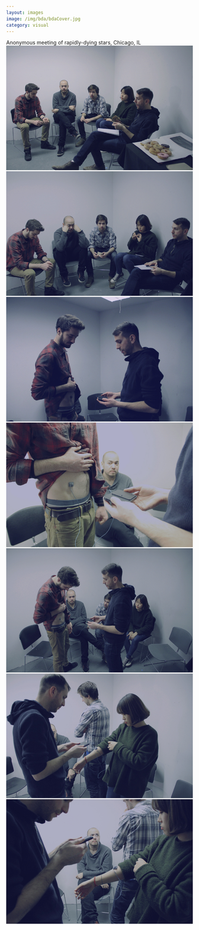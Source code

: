 ```yaml
---
layout: images
image: /img/bda/bdaCover.jpg
category: visual
---
```

<div class="animated fadeOut">Anonymous meeting of rapidly-dying stars, Chicago, IL</div>

<div id="owl-demo" class="owl-carousel">
  <div><img src="/img/bda/bda1.jpg"></div>
  <div><img src="/img/bda/bda2.jpg"></div>
  <div><img src="/img/bda/bda3.jpg"></div>
  <div><img src="/img/bda/bda4.jpg"></div>
  <div><img src="/img/bda/bda5.jpg"></div>
  <div><img src="/img/bda/bda6.jpg"></div>
  <div><img src="/img/bda/bda7.jpg"></div>
</div>

<script>
$(document).ready(function() {
$("#owl-demo").owlCarousel({

  autoPlay: 3000,
  stopOnHover: true,
  navigation: true,
  paginationSpeed: 1000,
  goToFirstSpeed: 2000,
  singleItem: true,
  autoHeight: true,
  transitionStyle: "fade"
  });

});

</script>
